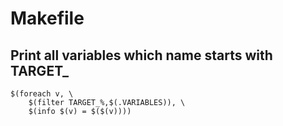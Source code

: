 # Makefile

## Print all variables which name starts with TARGET_

```
$(foreach v, \
    $(filter TARGET_%,$(.VARIABLES)), \
    $(info $(v) = $($(v))))
```
